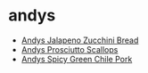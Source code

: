 # andys

 * [Andys Jalapeno Zucchini Bread](index/a/andys-jalapeno-zucchini-bread.json)
 * [Andys Prosciutto Scallops](index/a/andys-prosciutto-scallops.json)
 * [Andys Spicy Green Chile Pork](index/a/andys-spicy-green-chile-pork.json)
